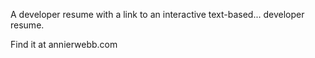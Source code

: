 A developer resume with a link to an interactive text-based... developer resume. 

Find it at annierwebb.com
